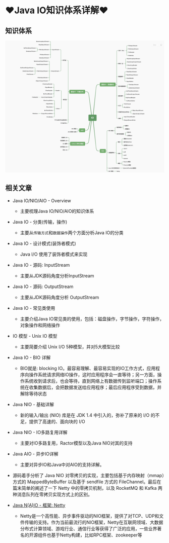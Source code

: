 # ♥Java IO知识体系详解♥

## 知识体系

![java-io-overview](Images/java-io-overview.jpg)

## 相关文章

- Java IO/NIO/AIO - Overview
  - 主要梳理Java IO/NIO/AIO的知识体系

- Java IO - 分类(传输，操作)
  - 主要从`传输方式`和`数据操作`两个方面分析Java IO的分类
- Java IO - 设计模式(装饰者模式)
  - Java I/O 使用了装饰者模式来实现
- Java IO - 源码: InputStream
  - 主要从JDK源码角度分析InputStream
- Java IO - 源码: OutputStream
  - 主要从JDK源码角度分析 OutputStream
- Java IO - 常见类使用
  - 主要介绍Java IO常见类的使用，包括：磁盘操作，字节操作，字符操作，对象操作和网络操作

- IO 模型 - Unix IO 模型
  - 主要简要介绍 Unix I/O 5种模型，并对5大模型比较
- Java IO - BIO 详解
  - BIO就是: blocking IO。最容易理解、最容易实现的IO工作方式，应用程序向操作系统请求网络IO操作，这时应用程序会一直等待；另一方面，操作系统收到请求后，也会等待，直到网络上有数据传到监听端口；操作系统在收集数据后，会把数据发送给应用程序；最后应用程序受到数据，并解除等待状态
- Java NIO - 基础详解
  - 新的输入/输出 (NIO) 库是在 JDK 1.4 中引入的，弥补了原来的 I/O 的不足，提供了高速的、面向块的 I/O
- Java NIO - IO多路复用详解
  - 主要对IO多路复用，Ractor模型以及Java NIO对其的支持
- Java AIO - 异步IO详解
  - 主要对异步IO和Java中对AIO的支持详解。

- 源码着手分析了 Java NIO 对零拷贝的实现，主要包括基于内存映射（mmap）方式的 MappedByteBuffer 以及基于 sendfile 方式的 FileChannel。最后在篇末简单的阐述了一下 Netty 中的零拷贝机制，以及 RocketMQ 和 Kafka 两种消息队列在零拷贝实现方式上的区别。
- [Java N(A)IO - 框架: Netty]()
  - Netty是一个高性能、异步事件驱动的NIO框架，提供了对TCP、UDP和文件传输的支持。作为当前最流行的NIO框架，Netty在互联网领域、大数据分布式计算领域、游戏行业、通信行业等获得了广泛的应用，一些业界著名的开源组件也基于Netty构建，比如RPC框架、zookeeper等

